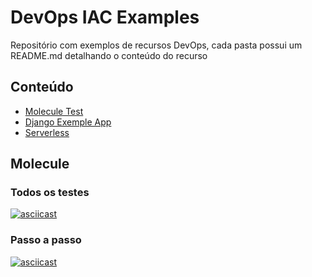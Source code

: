 # DevOps IAC Examples

Repositório com exemplos de recursos DevOps, cada pasta possui um README.md detalhando o conteúdo do recurso

## Conteúdo

- [Molecule Test](ansible/django/project_draw)
- [Django Exemple App](applications/django/project_draw)
- [Serverless](applications/serverless/serverless-app-dynamodb)

## Molecule

### Todos os testes

[![asciicast](https://asciinema.org/a/ErHKdXriI7FYK70PyDpfDlLkV.svg)](https://asciinema.org/a/ErHKdXriI7FYK70PyDpfDlLkV)

### Passo a passo

[![asciicast](https://asciinema.org/a/EQyK8fgfGqAs4Vx5FRWAaRzI0.svg)](https://asciinema.org/a/EQyK8fgfGqAs4Vx5FRWAaRzI0)
